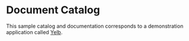 # Document Catalog

This sample catalog and documentation corresponds to a demonstration application called [Yelb](https://github.com/mreferre/yelb).

